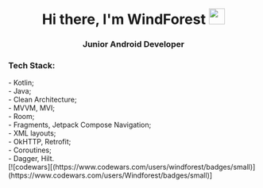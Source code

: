 <h1 align="center">Hi there, I'm WindForest
<img src="https://github.com/blackcater/blackcater/raw/main/images/Hi.gif" height="32"/></h1>
<h3 align="center">Junior Android Developer</h3>
<h3>Tech Stack:</h3>
- Kotlin;<br/>
- Java;<br/>
- Clean Architecture;<br/>  
- MVVM, MVI;<br/>  
- Room;<br/>  
- Fragments, Jetpack Compose Navigation;<br/>  
- XML layouts;<br/> 
- OkHTTP, Retrofit;<br/>  
- Coroutines;<br/>  
- Dagger, Hilt.<br/>
[![codewars][(https://www.codewars.com/users/windforest/badges/small)](https://www.codewars.com/users/Windforest/badges/small)]
